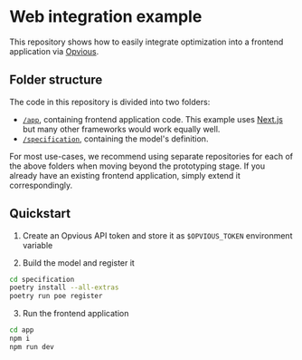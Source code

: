 # Web integration example

This repository shows how to easily integrate optimization into a frontend
application via [Opvious](https://www.opvious.io).


## Folder structure

The code in this repository is divided into two folders:

+ [`/app`](/app), containing frontend application code. This example uses
  [Next.js](https://nextjs.org/) but many other frameworks would work equally
  well.
+ [`/specification`](/specification), containing the model's definition.

For most use-cases, we recommend using separate repositories for each of the
above folders when moving beyond the prototyping stage. If you already have an
existing frontend application, simply extend it correspondingly.


## Quickstart

1. Create an Opvious API token and store it as `$OPVIOUS_TOKEN` environment
   variable

2. Build the model and register it

  ```sh
  cd specification
  poetry install --all-extras
  poetry run poe register
  ```

3. Run the frontend application

  ```sh
  cd app
  npm i
  npm run dev
  ```
